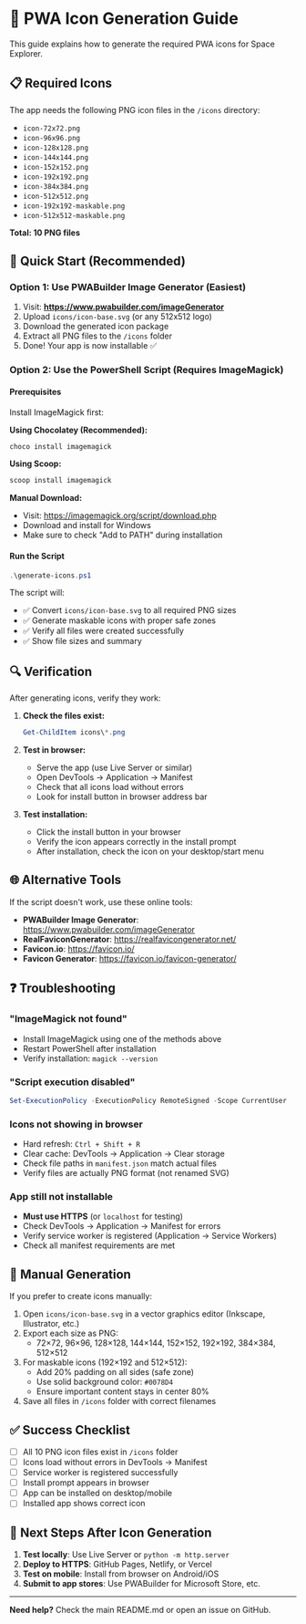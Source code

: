 # 🎨 PWA Icon Generation Guide

This guide explains how to generate the required PWA icons for Space Explorer.

## 📋 Required Icons

The app needs the following PNG icon files in the `/icons` directory:

- `icon-72x72.png`
- `icon-96x96.png`
- `icon-128x128.png`
- `icon-144x144.png`
- `icon-152x152.png`
- `icon-192x192.png`
- `icon-384x384.png`
- `icon-512x512.png`
- `icon-192x192-maskable.png`
- `icon-512x512-maskable.png`

**Total: 10 PNG files**

## 🚀 Quick Start (Recommended)

### Option 1: Use PWABuilder Image Generator (Easiest)

1. Visit: **https://www.pwabuilder.com/imageGenerator**
2. Upload `icons/icon-base.svg` (or any 512x512 logo)
3. Download the generated icon package
4. Extract all PNG files to the `/icons` folder
5. Done! Your app is now installable ✅

### Option 2: Use the PowerShell Script (Requires ImageMagick)

#### Prerequisites

Install ImageMagick first:

**Using Chocolatey (Recommended):**
```powershell
choco install imagemagick
```

**Using Scoop:**
```powershell
scoop install imagemagick
```

**Manual Download:**
- Visit: https://imagemagick.org/script/download.php
- Download and install for Windows
- Make sure to check "Add to PATH" during installation

#### Run the Script

```powershell
.\generate-icons.ps1
```

The script will:
- ✅ Convert `icons/icon-base.svg` to all required PNG sizes
- ✅ Generate maskable icons with proper safe zones
- ✅ Verify all files were created successfully
- ✅ Show file sizes and summary

## 🔍 Verification

After generating icons, verify they work:

1. **Check the files exist:**
   ```powershell
   Get-ChildItem icons\*.png
   ```

2. **Test in browser:**
   - Serve the app (use Live Server or similar)
   - Open DevTools → Application → Manifest
   - Check that all icons load without errors
   - Look for install button in browser address bar

3. **Test installation:**
   - Click the install button in your browser
   - Verify the icon appears correctly in the install prompt
   - After installation, check the icon on your desktop/start menu

## 🌐 Alternative Tools

If the script doesn't work, use these online tools:

- **PWABuilder Image Generator**: https://www.pwabuilder.com/imageGenerator
- **RealFaviconGenerator**: https://realfavicongenerator.net/
- **Favicon.io**: https://favicon.io/
- **Favicon Generator**: https://favicon.io/favicon-generator/

## ❓ Troubleshooting

### "ImageMagick not found"
- Install ImageMagick using one of the methods above
- Restart PowerShell after installation
- Verify installation: `magick --version`

### "Script execution disabled"
```powershell
Set-ExecutionPolicy -ExecutionPolicy RemoteSigned -Scope CurrentUser
```

### Icons not showing in browser
- Hard refresh: `Ctrl + Shift + R`
- Clear cache: DevTools → Application → Clear storage
- Check file paths in `manifest.json` match actual files
- Verify files are actually PNG format (not renamed SVG)

### App still not installable
- **Must use HTTPS** (or `localhost` for testing)
- Check DevTools → Application → Manifest for errors
- Verify service worker is registered (Application → Service Workers)
- Check all manifest requirements are met

## 📝 Manual Generation

If you prefer to create icons manually:

1. Open `icons/icon-base.svg` in a vector graphics editor (Inkscape, Illustrator, etc.)
2. Export each size as PNG:
   - 72×72, 96×96, 128×128, 144×144, 152×152, 192×192, 384×384, 512×512
3. For maskable icons (192×192 and 512×512):
   - Add 20% padding on all sides (safe zone)
   - Use solid background color: `#0078D4`
   - Ensure important content stays in center 80%
4. Save all files in `/icons` folder with correct filenames

## ✅ Success Checklist

- [ ] All 10 PNG icon files exist in `/icons` folder
- [ ] Icons load without errors in DevTools → Manifest
- [ ] Service worker is registered successfully
- [ ] Install prompt appears in browser
- [ ] App can be installed on desktop/mobile
- [ ] Installed app shows correct icon

## 🎯 Next Steps After Icon Generation

1. **Test locally**: Use Live Server or `python -m http.server`
2. **Deploy to HTTPS**: GitHub Pages, Netlify, or Vercel
3. **Test on mobile**: Install from browser on Android/iOS
4. **Submit to app stores**: Use PWABuilder for Microsoft Store, etc.

---

**Need help?** Check the main README.md or open an issue on GitHub.
